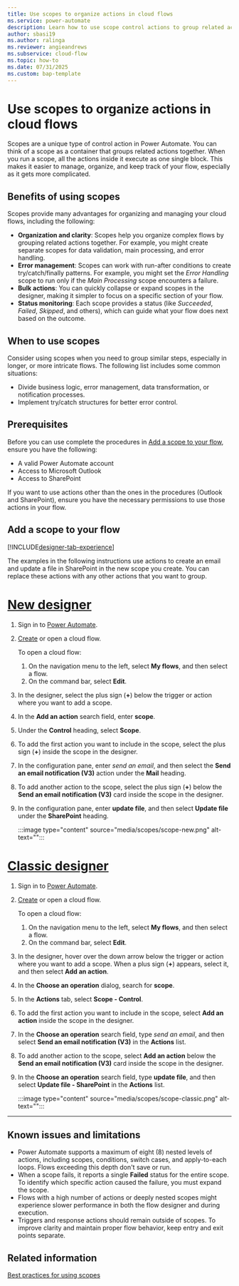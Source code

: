 ```yaml
---
title: Use scopes to organize actions in cloud flows
ms.service: power-automate
description: Learn how to use scope control actions to group related actions together in Power Automate cloud flows for better organization and error handling.
author: sbasi19
ms.author: ralinga
ms.reviewer: angieandrews
ms.subservice: cloud-flow
ms.topic: how-to
ms.date: 07/31/2025
ms.custom: bap-template
---
```


# Use scopes to organize actions in cloud flows

Scopes are a unique type of control action in Power Automate. You can think of a scope as a container that groups related actions together. When you run a scope, all the actions inside it execute as one single block. This makes it easier to manage, organize, and keep track of your flow, especially as it gets more complicated.

## Benefits of using scopes

Scopes provide many advantages for organizing and managing your cloud flows, including the following:

- **Organization and clarity**: Scopes help you organize complex flows by grouping related actions together. For example, you might create separate scopes for data validation, main processing, and error handling.
- **Error management**: Scopes can work with run-after conditions to create try/catch/finally patterns. For example, you might set the *Error Handling* scope to run only if the *Main Processing* scope encounters a failure.
- **Bulk actions**: You can quickly collapse or expand scopes in the designer, making it simpler to focus on a specific section of your flow.
- **Status monitoring**: Each scope provides a status (like *Succeeded*, *Failed*, *Skipped*, and others), which can guide what your flow does next based on the outcome.

## When to use scopes

Consider using scopes when you need to group similar steps, especially in longer, or more intricate flows. The following list includes some common situations:

- Divide business logic, error management, data transformation, or notification processes.
- Implement try/catch structures for better error control.

## Prerequisites

Before you can use complete the procedures in [Add a scope to your flow](#add-a-scope-to-your-flow), ensure you have the following:

- A valid Power Automate account
- Access to Microsoft Outlook
- Access to SharePoint

If you want to use actions other than the ones in the procedures (Outlook and SharePoint), ensure you have the necessary permissions to use those actions in your flow.

## Add a scope to your flow

[!INCLUDE[designer-tab-experience](./includes/designer-tab-experience.md)]

The examples in the following instructions use actions to create an email and update a file in SharePoint in the new scope you create. You can replace these actions with any other actions that you want to group.

# [New designer](#tab/new-designer)

1. Sign in to [Power Automate](https://powerautomate.microsoft.com).
1. [Create](get-started-with-cloud-flows.md#create-a-cloud-flow) or open a cloud flow.

   To open a cloud flow:
     1. On the navigation menu to the left, select **My flows**, and then select a flow.
     1. On the command bar, select **Edit**.

1. In the designer, select the plus sign (**+**) below the trigger or action where you want to add a scope.
1. In the **Add an action** search field, enter **scope**.
1. Under the **Control** heading, select **Scope**.
1. To add the first action you want to include in the scope, select the plus sign (**+**) inside the scope in the designer.
1. In the configuration pane, enter *send an email*, and then select the **Send an email notification (V3)** action under the **Mail** heading.
1. To add another action to the scope, select the plus sign (**+**) below the **Send an email notification (V3)** card inside the scope in the designer.
1. In the configuration pane, enter **update file**, and then select **Update file** under the **SharePoint** heading.

    :::image type="content" source="media/scopes/scope-new.png" alt-text="<Screenshot of a scope in the new designer with two actions inside it: Send an email and Update file.>":::

# [Classic designer](#tab/classic-designer)

1. Sign in to [Power Automate](https://powerautomate.microsoft.com).
1. [Create](get-started-with-cloud-flows.md#create-a-cloud-flow) or open a cloud flow.

   To open a cloud flow:
     1. On the navigation menu to the left, select **My flows**, and then select a flow.
     1. On the command bar, select **Edit**.

1. In the designer, hover over the down arrow below the trigger or action where you want to add a scope. When a plus sign (**+**) appears, select it, and then select **Add an action**.
1. In the **Choose an operation** dialog, search for **scope**.
1. In the **Actions** tab, select **Scope - Control**.
1. To add the first action you want to include in the scope, select **Add an action** inside the scope in the designer.
1. In the **Choose an operation** search field, type *send an email*, and then select **Send an email notification (V3)** in the **Actions** list.
1. To add another action to the scope, select **Add an action** below the **Send an email notification (V3)** card inside the scope in the designer.
1. In the **Choose an operation** search field, type **update file**, and then select **Update file - SharePoint** in the **Actions** list.

    :::image type="content" source="media/scopes/scope-classic.png" alt-text="<Screenshot of a scope in the classic designer with two actions inside it: Send an email and Update file.>":::

---

## Known issues and limitations

- Power Automate supports a maximum of eight (8) nested levels of actions, including scopes, conditions, switch cases, and apply-to-each loops. Flows exceeding this depth don't save or run.
- When a scope fails, it reports a single **Failed** status for the entire scope. To identify which specific action caused the failure, you must expand the scope.
- Flows with a high number of actions or deeply nested scopes might experience slower performance in both the flow designer and during execution.
- Triggers and response actions should remain outside of scopes. To improve clarity and maintain proper flow behavior, keep entry and exit points separate.


## Related information

[Best practices for using scopes](guidance/coding-guidelines/create-scopes.md#best-practices-for-using-scopes)

